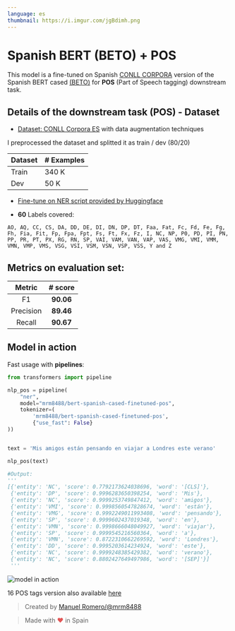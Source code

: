 ```yaml
---
language: es
thumbnail: https://i.imgur.com/jgBdimh.png
---
```


# Spanish BERT (BETO) + POS

This model is a fine-tuned on Spanish [CONLL CORPORA](https://www.kaggle.com/nltkdata/conll-corpora) version of the Spanish BERT cased [(BETO)](https://github.com/dccuchile/beto) for **POS** (Part of Speech tagging) downstream task.

## Details of the downstream task (POS) - Dataset

- [Dataset:  CONLL Corpora ES](https://www.kaggle.com/nltkdata/conll-corpora) with data augmentation techniques

I preprocessed the dataset and splitted it as train / dev (80/20)

| Dataset                | # Examples |
| ---------------------- | ----- |
| Train                  | 340 K |
| Dev                    | 50 K |


- [Fine-tune on NER script provided by Huggingface](https://github.com/huggingface/transformers/blob/master/examples/token-classification/run_ner.py)

- **60** Labels covered:

```
AO, AQ, CC, CS, DA, DD, DE, DI, DN, DP, DT, Faa, Fat, Fc, Fd, Fe, Fg, Fh, Fia, Fit, Fp, Fpa, Fpt, Fs, Ft, Fx, Fz, I, NC, NP, P0, PD, PI, PN, PP, PR, PT, PX, RG, RN, SP, VAI, VAM, VAN, VAP, VAS, VMG, VMI, VMM, VMN, VMP, VMS, VSG, VSI, VSM, VSN, VSP, VSS, Y and Z
```


## Metrics on evaluation set:

|                                                      Metric                                                       |  # score  |
| :------------------------------------------------------------------------------------: | :-------: |
| F1                                       | **90.06**  
| Precision                                | **89.46** | 
| Recall                                   | **90.67** |                                    

## Model in action

Fast usage with **pipelines**:

```python
from transformers import pipeline

nlp_pos = pipeline(
    "ner",
    model="mrm8488/bert-spanish-cased-finetuned-pos",
    tokenizer=(
        'mrm8488/bert-spanish-cased-finetuned-pos',  
        {"use_fast": False}
))


text = 'Mis amigos están pensando en viajar a Londres este verano'

nlp_pos(text)

#Output:
'''
[{'entity': 'NC', 'score': 0.7792173624038696, 'word': '[CLS]'},
 {'entity': 'DP', 'score': 0.9996283650398254, 'word': 'Mis'},
 {'entity': 'NC', 'score': 0.9999253749847412, 'word': 'amigos'},
 {'entity': 'VMI', 'score': 0.9998560547828674, 'word': 'están'},
 {'entity': 'VMG', 'score': 0.9992249011993408, 'word': 'pensando'},
 {'entity': 'SP', 'score': 0.9999602437019348, 'word': 'en'},
 {'entity': 'VMN', 'score': 0.9998666048049927, 'word': 'viajar'},
 {'entity': 'SP', 'score': 0.9999545216560364, 'word': 'a'},
 {'entity': 'VMN', 'score': 0.8722310662269592, 'word': 'Londres'},
 {'entity': 'DD', 'score': 0.9995203614234924, 'word': 'este'},
 {'entity': 'NC', 'score': 0.9999248385429382, 'word': 'verano'},
 {'entity': 'NC', 'score': 0.8802427649497986, 'word': '[SEP]'}]
 '''
```
![model in action](https://media.giphy.com/media/jVC9m1cNrdIWuAAtjy/giphy.gif)

16 POS tags version also available [here](https://huggingface.co/mrm8488/bert-spanish-cased-finetuned-pos-16-tags)


> Created by [Manuel Romero/@mrm8488](https://twitter.com/mrm8488)

> Made with <span style="color: #e25555;">&hearts;</span> in Spain
